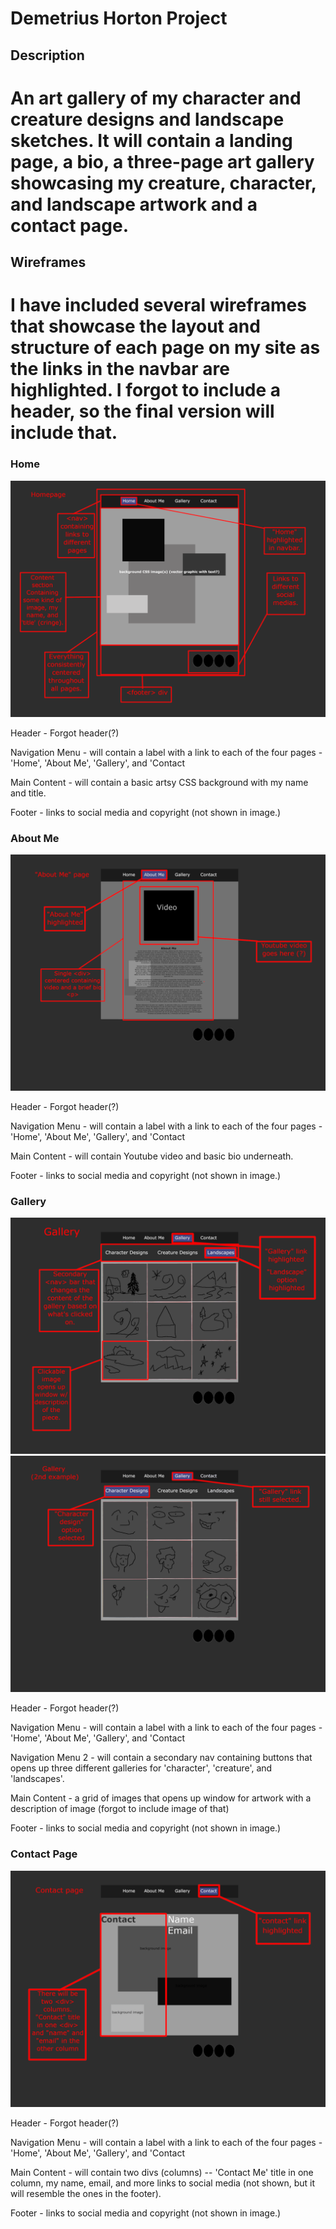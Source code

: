 # Demetrius Horton Project

## Description

# An art gallery of my character and creature designs and landscape sketches. It will contain a landing page, a bio, a three-page art gallery showcasing my creature, character, and landscape artwork and a contact page.

## Wireframes

# I have included several wireframes that showcase the layout and structure of each page on my site as the links in the navbar are highlighted. I forgot to include a header, so the final version will include that.

### Home

![Wireframe of Home page](wireframes/home.png)

Header - Forgot header(?)

Navigation Menu - will contain a label with a link to each of the four pages - 'Home', 'About Me', 'Gallery', and 'Contact

Main Content - will contain a basic artsy CSS background with my name and title.

Footer - links to social media and copyright (not shown in image.)

### About Me

![Wireframe of About Me page](wireframes/AboutMe.png)

Header - Forgot header(?)

Navigation Menu - will contain a label with a link to each of the four pages - 'Home', 'About Me', 'Gallery', and 'Contact

Main Content - will contain Youtube video and basic bio underneath.

Footer - links to social media and copyright (not shown in image.)

### Gallery

![Wireframe of Gallery page](wireframes/Gallery1.png)
![Wireframe of Gallery page](wireframes/Gallery2.png)

Header - Forgot header(?)

Navigation Menu - will contain a label with a link to each of the four pages - 'Home', 'About Me', 'Gallery', and 'Contact

Navigation Menu 2 - will contain a secondary nav containing buttons that opens up three different galleries for 'character', 'creature', and 'landscapes'.

Main Content - a grid of images that opens up window for artwork with a description of image (forgot to include image of that)

Footer - links to social media and copyright (not shown in image.)

### Contact Page

![Wireframe of Contact page](wireframes/Contact.png)

Header - Forgot header(?)

Navigation Menu - will contain a label with a link to each of the four pages - 'Home', 'About Me', 'Gallery', and 'Contact

Main Content - will contain two divs (columns) -- 'Contact Me' title in one column, my name, email, and more links to social media (not shown, but it will resemble the ones in the footer).

Footer - links to social media and copyright (not shown in image.)
